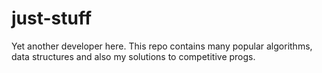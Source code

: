 # just-stuff

Yet another developer here. This repo contains many popular algorithms, data structures and also my solutions to competitive progs. 
